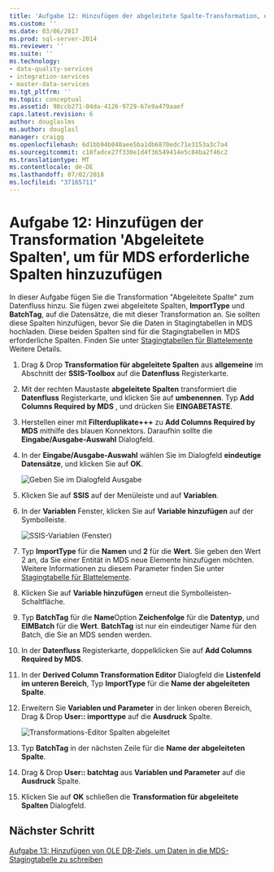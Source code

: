 ```yaml
---
title: 'Aufgabe 12: Hinzufügen der abgeleitete Spalte-Transformation, die von MDS erforderliche Spalten hinzuzufügen | Microsoft-Dokumentation'
ms.custom: ''
ms.date: 03/06/2017
ms.prod: sql-server-2014
ms.reviewer: ''
ms.suite: ''
ms.technology:
- data-quality-services
- integration-services
- master-data-services
ms.tgt_pltfrm: ''
ms.topic: conceptual
ms.assetid: 98ccb271-04da-4126-9729-67e9a479aaef
caps.latest.revision: 6
author: douglaslms
ms.author: douglasl
manager: craigg
ms.openlocfilehash: 6d1bb94b040aee5ba1db6870edc71e3153a3c7a4
ms.sourcegitcommit: c18fadce27f330e1d4f36549414e5c84ba2f46c2
ms.translationtype: MT
ms.contentlocale: de-DE
ms.lasthandoff: 07/02/2018
ms.locfileid: "37165711"
---
```

# <a name="task-12-adding-derived-column-transform-to-add-columns-required-by-mds"></a>Aufgabe 12: Hinzufügen der Transformation 'Abgeleitete Spalten', um für MDS erforderliche Spalten hinzuzufügen
  In dieser Aufgabe fügen Sie die Transformation "Abgeleitete Spalte" zum Datenfluss hinzu. Sie fügen zwei abgeleitete Spalten, **ImportType** und **BatchTag**, auf die Datensätze, die mit dieser Transformation an. Sie sollten diese Spalten hinzufügen, bevor Sie die Daten in Stagingtabellen in MDS hochladen. Diese beiden Spalten sind für die Stagingtabellen in MDS erforderliche Spalten. Finden Sie unter [Stagingtabellen für Blattelemente](http://msdn.microsoft.com/library/ee633854.aspx) Weitere Details.  
  
1.  Drag & Drop **Transformation für abgeleitete Spalten** aus **allgemeine** im Abschnitt der **SSIS-Toolbox** auf die **Datenfluss** Registerkarte.  
  
2.  Mit der rechten Maustaste **abgeleitete Spalten** transformiert die **Datenfluss** Registerkarte, und klicken Sie auf **umbenennen**. Typ **Add Columns Required by MDS** , und drücken Sie **EINGABETASTE**.  
  
3.  Herstellen einer mit **Filterduplikate+++** zu **Add Columns Required by MDS** mithilfe des blauen Konnektors. Daraufhin sollte die **Eingabe/Ausgabe-Auswahl** Dialogfeld.  
  
4.  In der **Eingabe/Ausgabe-Auswahl** wählen Sie im Dialogfeld **eindeutige Datensätze**, und klicken Sie auf **OK**.  
  
     ![Geben Sie im Dialogfeld Ausgabe](../../2014/tutorials/media/et-addingdcttoaddcolumnsrequiredbymds-01.jpg "Eingabe Ausgabe Spaltenauswahl (Dialogfeld)")  
  
5.  Klicken Sie auf **SSIS** auf der Menüleiste und auf **Variablen**.  
  
6.  In der **Variablen** Fenster, klicken Sie auf **Variable hinzufügen** auf der Symbolleiste.  
  
     ![SSIS-Variablen (Fenster)](../../2014/tutorials/media/et-addingdcttoaddcolumnsrequiredbymds-02.jpg "SSIS-Variablen (Fenster)")  
  
7.  Typ **ImportType** für die **Namen** und **2** für die **Wert**. Sie geben den Wert 2 an, da Sie einer Entität in MDS neue Elemente hinzufügen möchten. Weitere Informationen zu diesem Parameter finden Sie unter [Stagingtabelle für Blattelemente](http://msdn.microsoft.com/library/ee633854.aspx).  
  
8.  Klicken Sie auf **Variable hinzufügen** erneut die Symbolleisten-Schaltfläche.  
  
9. Typ **BatchTag** für die **Name**Option **Zeichenfolge** für die **Datentyp**, und **EIMBatch** für die **Wert**. **BatchTag** ist nur ein eindeutiger Name für den Batch, die Sie an MDS senden werden.  
  
10. In der **Datenfluss** Registerkarte, doppelklicken Sie auf **Add Columns Required by MDS**.  
  
11. In der **Derived Column Transformation Editor** Dialogfeld die **Listenfeld im unteren Bereich**, Typ **ImportType** für die **Name der abgeleiteten Spalte**.  
  
12. Erweitern Sie **Variablen und Parameter** in der linken oberen Bereich, Drag & Drop **User:: importtype** auf die **Ausdruck** Spalte.  
  
     ![Transformations-Editor Spalten abgeleitet](../../2014/tutorials/media/et-addingdcttoaddcolumnsrequiredbymds-03.jpg "abgeleitete Spalte Transformations-Editor")  
  
13. Typ **BatchTag** in der nächsten Zeile für die **Name der abgeleiteten Spalte**.  
  
14. Drag & Drop **User:: batchtag** aus **Variablen und Parameter** auf die **Ausdruck** Spalte.  
  
15. Klicken Sie auf **OK** schließen die **Transformation für abgeleitete Spalten** Dialogfeld.  
  
## <a name="next-step"></a>Nächster Schritt  
 [Aufgabe 13: Hinzufügen von OLE DB-Ziels, um Daten in die MDS-Stagingtabelle zu schreiben](../../2014/tutorials/task-13-adding-ole-db-destination-to-write-data-to-mds-staging-table.md)  
  
  
